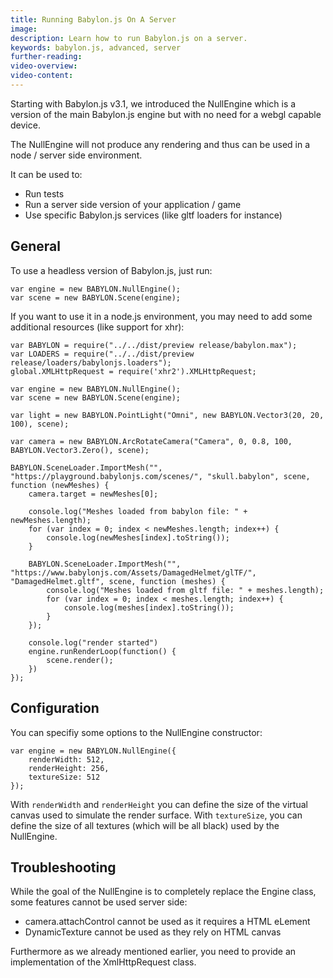 ```yaml
---
title: Running Babylon.js On A Server
image:
description: Learn how to run Babylon.js on a server.
keywords: babylon.js, advanced, server
further-reading:
video-overview:
video-content:
---
```


Starting with Babylon.js v3.1, we introduced the NullEngine which is a version of the main Babylon.js engine but with no need for a webgl capable device.

The NullEngine will not produce any rendering and thus can be used in a node / server side environment.

It can be used to:

- Run tests
- Run a server side version of your application / game
- Use specific Babylon.js services (like gltf loaders for instance)

## General

To use a headless version of Babylon.js, just run:

```
var engine = new BABYLON.NullEngine();
var scene = new BABYLON.Scene(engine);
```

If you want to use it in a node.js environment, you may need to add some additional resources (like support for xhr):

```
var BABYLON = require("../../dist/preview release/babylon.max");
var LOADERS = require("../../dist/preview release/loaders/babylonjs.loaders");
global.XMLHttpRequest = require('xhr2').XMLHttpRequest;

var engine = new BABYLON.NullEngine();
var scene = new BABYLON.Scene(engine);

var light = new BABYLON.PointLight("Omni", new BABYLON.Vector3(20, 20, 100), scene);

var camera = new BABYLON.ArcRotateCamera("Camera", 0, 0.8, 100, BABYLON.Vector3.Zero(), scene);

BABYLON.SceneLoader.ImportMesh("", "https://playground.babylonjs.com/scenes/", "skull.babylon", scene, function (newMeshes) {
    camera.target = newMeshes[0];

    console.log("Meshes loaded from babylon file: " + newMeshes.length);
    for (var index = 0; index < newMeshes.length; index++) {
        console.log(newMeshes[index].toString());
    }

    BABYLON.SceneLoader.ImportMesh("", "https://www.babylonjs.com/Assets/DamagedHelmet/glTF/", "DamagedHelmet.gltf", scene, function (meshes) {
        console.log("Meshes loaded from gltf file: " + meshes.length);
        for (var index = 0; index < meshes.length; index++) {
            console.log(meshes[index].toString());
        }
    });

    console.log("render started")
    engine.runRenderLoop(function() {
        scene.render();
    })
});

```

## Configuration

You can specifiy some options to the NullEngine constructor:

```
var engine = new BABYLON.NullEngine({
    renderWidth: 512,
    renderHeight: 256,
    textureSize: 512
});
```

With `renderWidth` and `renderHeight` you can define the size of the virtual canvas used to simulate the render surface.
With `textureSize`, you can define the size of all textures (which will be all black) used by the NullEngine.

## Troubleshooting

While the goal of the NullEngine is to completely replace the Engine class, some features cannot be used server side:

- camera.attachControl cannot be used as it requires a HTML eLement
- DynamicTexture cannot be used as they rely on HTML canvas

Furthermore as we already mentioned earlier, you need to provide an implementation of the XmlHttpRequest class.
